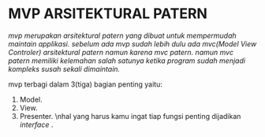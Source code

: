 # MVP ARSITEKTURAL PATERN
*mvp merupakan arsitektural patern yang dibuat untuk mempermudah maintain applikasi.* 
*sebelum ada mvp sudah lebih dulu ada mvc(Model View Controler) arsitektural patern namun karena mvc patern.*
*namun mvc patern memiliki kelemahan salah satunya ketika program sudah menjadi kompleks susah sekali dimaintain.*

mvp terbagi dalam 3(tiga) bagian penting yaitu:
1. Model.
2. View.
3. Presenter.
\nhal yang harus kamu ingat tiap fungsi penting dijadikan _interface_ .

